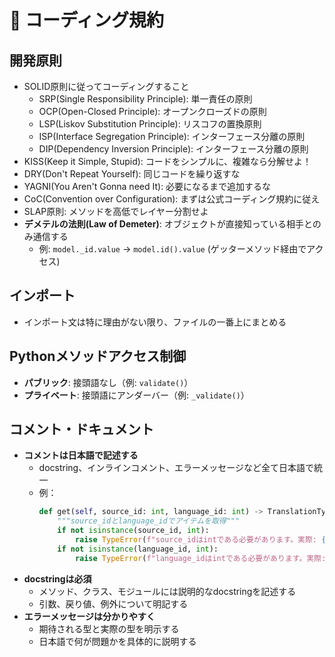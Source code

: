# 📝 コーディング規約

## 開発原則
- SOLID原則に従ってコーディングすること
  - SRP(Single Responsibility Principle): 単一責任の原則
  - OCP(Open-Closed Principle): オープンクローズドの原則
  - LSP(Liskov Substitution Principle): リスコフの置換原則
  - ISP(Interface Segregation Principle): インターフェース分離の原則
  - DIP(Dependency Inversion Principle): インターフェース分離の原則
- KISS(Keep it Simple, Stupid): コードをシンプルに、複雑なら分解せよ！
- DRY(Don't Repeat Yourself): 同じコードを繰り返すな
- YAGNI(You Aren't Gonna need It): 必要になるまで追加するな
- CoC(Convention over Configuration): まずは公式コーディング規約に従え
- SLAP原則: メソッドを高低でレイヤー分割せよ
- **デメテルの法則(Law of Demeter)**: オブジェクトが直接知っている相手とのみ通信する
  - 例: `model._id.value` → `model.id().value` (ゲッターメソッド経由でアクセス)

## インポート
- インポート文は特に理由がない限り、ファイルの一番上にまとめる

## Pythonメソッドアクセス制御
- **パブリック**: 接頭語なし（例: `validate()`）
- **プライベート**: 接頭語にアンダーバー（例: `_validate()`）

## コメント・ドキュメント
- **コメントは日本語で記述する**
  - docstring、インラインコメント、エラーメッセージなど全て日本語で統一
  - 例：
    ```python
    def get(self, source_id: int, language_id: int) -> TranslationType | None:
        """source_idとlanguage_idでアイテムを取得"""
        if not isinstance(source_id, int):
            raise TypeError(f"source_idはintである必要があります。実際: {type(source_id)}")
        if not isinstance(language_id, int):
            raise TypeError(f"language_idはintである必要があります。実際: {type(language_id)}")
    ```
- **docstringは必須**
  - メソッド、クラス、モジュールには説明的なdocstringを記述する
  - 引数、戻り値、例外について明記する
- **エラーメッセージは分かりやすく**
  - 期待される型と実際の型を明示する
  - 日本語で何が問題かを具体的に説明する
